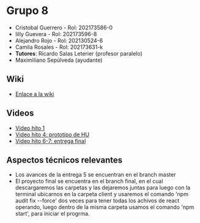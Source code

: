 
# Grupo 8

* Cristobal Guerrero    - Rol: 202173586-0
* lilly Guevera     - Rol: 202173596-8
* Alejandro Rojo    - Rol:  202130524-6
* Camila Rosales     - Rol: 202173631-k
* **Tutores**: Ricardo Salas Leterier (profesor paralelo)
* Maximiliano Sepúlveda (ayudante)

## Wiki

 * [Enlace a la wiki](https://github.com/pinkyig/INF225-grupo8/wiki)

## Videos

* [Video hito 1](https://www.youtube.com/watch?v=y1Tg63zPfs4&ab_channel=GonzaloGutierrez)
* [Video hito 4: prototipo de HU](https://youtu.be/xWTwkPOJpjI)
* [Video hito 6-7: entrega final](https://youtu.be/-ImdWl3U6fs)

## Aspectos técnicos relevantes

* Los avances de la entrega 5 se encuentran en el branch master
* El proyecto final se encuentra en el branch final, en el cual descargaremos las carpetas y las dejaremos juntas para luego con la terminal ubicarnos en la carpeta client y usaremos el comando 'npm audit fix --force' dos veces para tener todas los achivos de react operando, luego dentro de la misma carpeta usamos el comando 'npm start', para iniciar el progrma.
